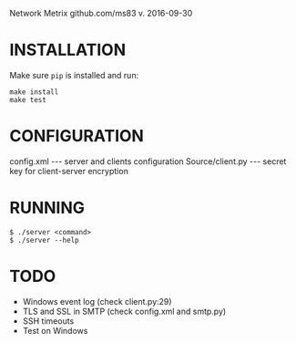 Network Metrix
github.com/ms83
v. 2016-09-30


# INSTALLATION

Make sure `pip` is installed and run:

```
make install
make test
```

# CONFIGURATION

config.xml --- server and clients configuration
Source/client.py --- secret key for client-server encryption


# RUNNING
```
$ ./server <command>
$ ./server --help
```

# TODO

- Windows event log (check client.py:29)
- TLS and SSL in SMTP (check config.xml and smtp.py)
- SSH timeouts
- Test on Windows

